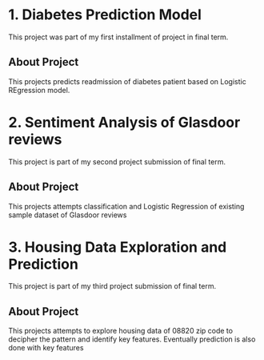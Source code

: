# 1. Diabetes Prediction Model

This project was part of my first installment of project in final term.

## About Project
This projects predicts readmission of diabetes patient based on Logistic REgression model.


# 2. Sentiment Analysis of Glasdoor reviews

This project is part of my second project submission of final term.

## About Project
This projects attempts classification and Logistic Regression of existing sample dataset of Glasdoor reviews 

# 3. Housing Data Exploration and Prediction

This project is part of my third project submission of final term.

## About Project
This projects attempts to explore housing data of 08820 zip code to decipher the pattern and identify key features. Eventually prediction is also done with key features

